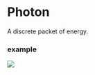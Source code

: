 # Photon
A discrete packet of energy.
### example 
![](https://upload.wikimedia.org/wikipedia/commons/thumb/a/a1/Light-wave.svg/280px-Light-wave.svg.png)
